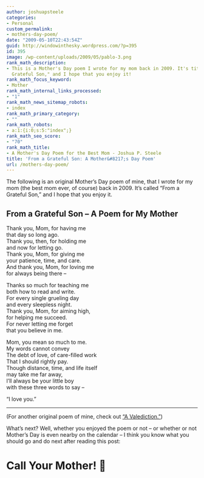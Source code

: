 ```yaml
---
author: joshuapsteele
categories:
- Personal
custom_permalink:
- mothers-day-poem/
date: "2009-05-10T22:43:54Z"
guid: http://windowinthesky.wordpress.com/?p=395
id: 395
image: /wp-content/uploads/2009/05/pablo-3.png
rank_math_description:
- This is a Mother's Day poem I wrote for my mom back in 2009. It's titled "From a
  Grateful Son," and I hope that you enjoy it!
rank_math_focus_keyword:
- Mother
rank_math_internal_links_processed:
- "1"
rank_math_news_sitemap_robots:
- index
rank_math_primary_category:
- ""
rank_math_robots:
- a:1:{i:0;s:5:"index";}
rank_math_seo_score:
- "70"
rank_math_title:
- A Mother's Day Poem for the Best Mom - Joshua P. Steele
title: 'From a Grateful Son: A Mother&#8217;s Day Poem'
url: /mothers-day-poem/
---
```


The following is an original Mother’s Day poem of mine, that I wrote for my mom (the best mom ever, of course) back in 2009. It’s called “From a Grateful Son,” and I hope that you enjoy it.

## From a Grateful Son – A Poem for My Mother

Thank you, Mom, for having me  
that day so long ago.  
Thank you, then, for holding me  
and now for letting go.  
Thank you, Mom, for giving me  
your patience, time, and care.  
And thank you, Mom, for loving me  
for always being there –

Thanks so much for teaching me  
both how to read and write.  
For every single grueling day  
and every sleepless night.  
Thank you, Mom, for aiming high,  
for helping me succeed.  
For never letting me forget  
that you believe in me.

Mom, you mean so much to me.  
My words cannot convey  
The debt of love, of care-filled work  
That I should rightly pay.  
Though distance, time, and life itself  
may take me far away,  
I’ll always be your little boy  
with these three words to say –

“I love you.”

---

(For another original poem of mine, check out [“A Valediction.”](https://joshuapsteele.com/2009/06/06/a-valediction/))

What’s next? Well, whether you enjoyed the poem or not – or whether or not Mother’s Day is even nearby on the calendar – I think you know what you should go and do next after reading this post:

# Call Your Mother! 🙂